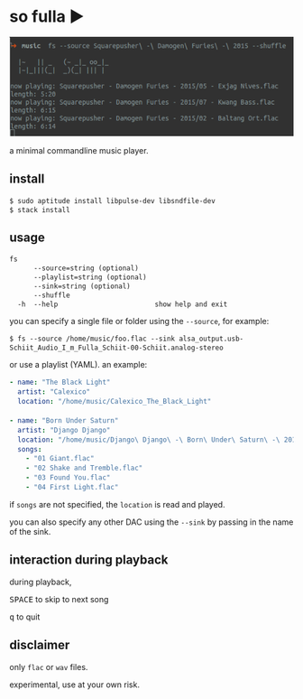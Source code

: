 # so fulla ►

![capture](https://github.com/qoelet/so-fulla/blob/master/so-fulla.png?raw=True)

a minimal commandline music player.

## install

```shell
$ sudo aptitude install libpulse-dev libsndfile-dev
$ stack install
```

## usage

```shell
fs
      --source=string (optional)
      --playlist=string (optional)
      --sink=string (optional)
      --shuffle
  -h  --help                        show help and exit
```

you can specify a single file or folder using the `--source`, for example:

```shell
$ fs --source /home/music/foo.flac --sink alsa_output.usb-Schiit_Audio_I_m_Fulla_Schiit-00-Schiit.analog-stereo
```

or use a playlist (YAML). an example:

```yaml
- name: "The Black Light"
  artist: "Calexico"
  location: "/home/music/Calexico_The_Black_Light"

- name: "Born Under Saturn"
  artist: "Django Django"
  location: "/home/music/Django\ Django\ -\ Born\ Under\ Saturn\ -\ 2015\ [FLAC]"
  songs:
    - "01 Giant.flac"
    - "02 Shake and Tremble.flac"
    - "03 Found You.flac"
    - "04 First Light.flac"
```
if `songs` are not specified, the `location` is read and played.

you can also specify any other DAC using the `--sink` by passing in the name of the sink.

## interaction during playback

during playback,

<kbd>SPACE</kbd> to skip to next song

<kbd>q</kbd> to quit

## disclaimer

only `flac` or `wav` files.

experimental, use at your own risk.
